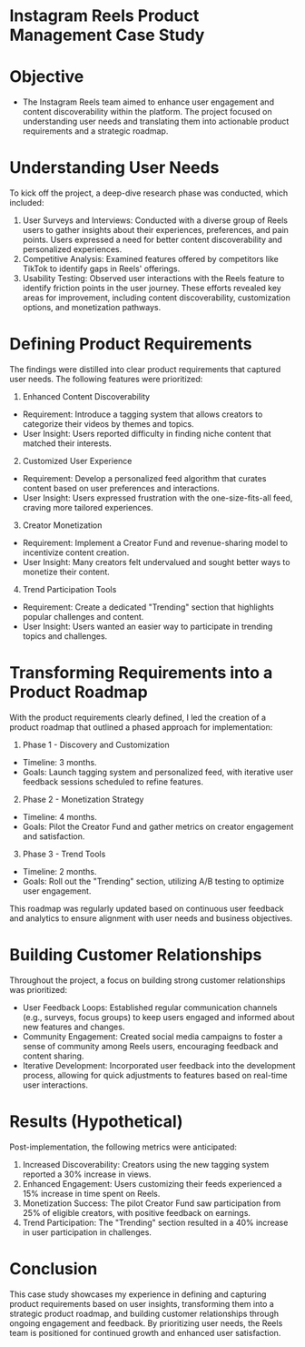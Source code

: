 # Instagram Reels Product Management Case Study

# Objective
- The Instagram Reels team aimed to enhance user engagement and content discoverability within the platform. The project focused on understanding user needs and translating them into actionable product requirements and a strategic roadmap.

# Understanding User Needs
To kick off the project, a deep-dive research phase was conducted, which included:

1.  User Surveys and Interviews: Conducted with a diverse group of Reels users to gather insights about their experiences, preferences, and pain points. Users expressed a need for better content discoverability and personalized experiences.
2. Competitive Analysis: Examined features offered by competitors like TikTok to identify gaps in Reels' offerings.
3. Usability Testing: Observed user interactions with the Reels feature to identify friction points in the user journey.
These efforts revealed key areas for improvement, including content discoverability, customization options, and monetization pathways.

# Defining Product Requirements
The findings were distilled into clear product requirements that captured user needs. The following features were prioritized:

1. Enhanced Content Discoverability

- Requirement: Introduce a tagging system that allows creators to categorize their videos by themes and topics.
- User Insight: Users reported difficulty in finding niche content that matched their interests.

2. Customized User Experience

- Requirement: Develop a personalized feed algorithm that curates content based on user preferences and interactions.
- User Insight: Users expressed frustration with the one-size-fits-all feed, craving more tailored experiences.

3. Creator Monetization

- Requirement: Implement a Creator Fund and revenue-sharing model to incentivize content creation.
- User Insight: Many creators felt undervalued and sought better ways to monetize their content.

4. Trend Participation Tools

- Requirement: Create a dedicated "Trending" section that highlights popular challenges and content.
- User Insight: Users wanted an easier way to participate in trending topics and challenges.

# Transforming Requirements into a Product Roadmap
With the product requirements clearly defined, I led the creation of a product roadmap that outlined a phased approach for implementation:

1. Phase 1 - Discovery and Customization

- Timeline: 3 months.
- Goals: Launch tagging system and personalized feed, with iterative user feedback sessions scheduled to refine features.

2. Phase 2 - Monetization Strategy

- Timeline: 4 months.
- Goals: Pilot the Creator Fund and gather metrics on creator engagement and satisfaction.

3. Phase 3 - Trend Tools

- Timeline: 2 months.
- Goals: Roll out the "Trending" section, utilizing A/B testing to optimize user engagement.

This roadmap was regularly updated based on continuous user feedback and analytics to ensure alignment with user needs and business objectives.

# Building Customer Relationships
Throughout the project, a focus on building strong customer relationships was prioritized:

- User Feedback Loops: Established regular communication channels (e.g., surveys, focus groups) to keep users engaged and informed about new features and changes.
- Community Engagement: Created social media campaigns to foster a sense of community among Reels users, encouraging feedback and content sharing.
- Iterative Development: Incorporated user feedback into the development process, allowing for quick adjustments to features based on real-time user interactions.

# Results (Hypothetical)
Post-implementation, the following metrics were anticipated:

1. Increased Discoverability: Creators using the new tagging system reported a 30% increase in views.
2. Enhanced Engagement: Users customizing their feeds experienced a 15% increase in time spent on Reels.
3. Monetization Success: The pilot Creator Fund saw participation from 25% of eligible creators, with positive feedback on earnings.
4. Trend Participation: The "Trending" section resulted in a 40% increase in user participation in challenges.

# Conclusion
This case study showcases my experience in defining and capturing product requirements based on user insights, transforming them into a strategic product roadmap, and building customer relationships through ongoing engagement and feedback. By prioritizing user needs, the Reels team is positioned for continued growth and enhanced user satisfaction.
